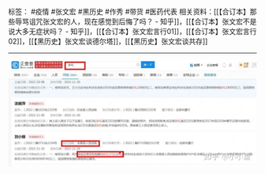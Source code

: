 标签： #疫情 #张文宏 #黑历史 #作秀 #带货 #医药代表
相关资料：[[【合订本】那些辱骂诅咒张文宏的人，现在感觉到后悔了吗？ - 知乎]]，[[【合订本】张文宏不是说大多无症状吗？ - 知乎]]，[[【合订本】张文宏言行01]]，[[【合订本】张文宏言行02]]，[[【黑历史】张文宏谈德尔塔]]，[[【黑历史】张文宏谈共存]]
***
[![1673630130985.jpeg](https://raw.githubusercontent.com/bluntvoice/mypic/main/1673630130985.jpeg)](https://raw.githubusercontent.com/bluntvoice/mypic/main/1673630130985.jpeg)